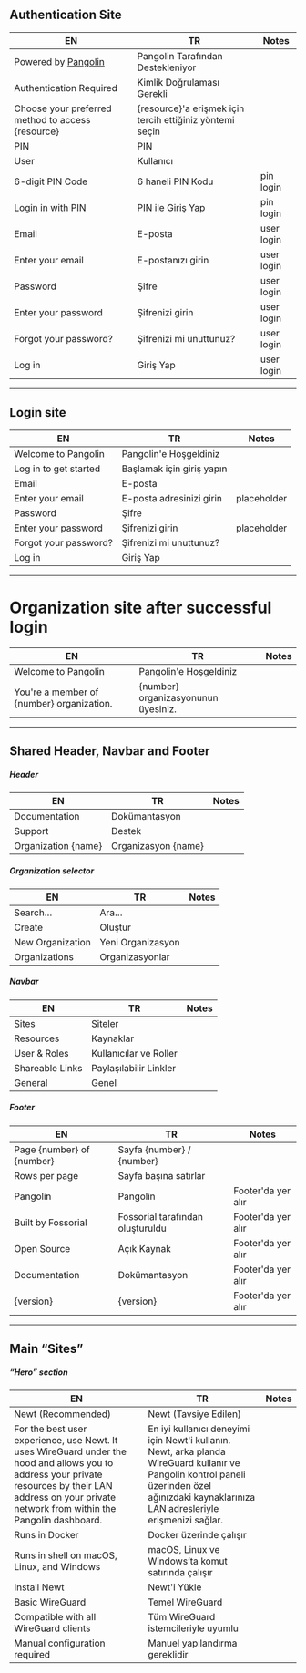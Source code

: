 ## Authentication Site

| EN                                                       | TR                                                                                 | Notes      |
| -------------------------------------------------------- | ---------------------------------------------------------------------------------- | ---------- |
| Powered by [Pangolin](https://github.com/fosrl/pangolin) | Pangolin Tarafından Destekleniyor                                                  |            |
| Authentication Required                                  | Kimlik Doğrulaması Gerekli                                                         |            |
| Choose your preferred method to access {resource}        | {resource}'a erişmek için tercih ettiğiniz yöntemi seçin                           |            |
| PIN                                                      | PIN                                                                                |            |
| User                                                     | Kullanıcı                                                                          |            |
| 6-digit PIN Code                                         | 6 haneli PIN Kodu                                                                  | pin login  |
| Login in with PIN                                        | PIN ile Giriş Yap                                                                  | pin login  |
| Email                                                    | E-posta                                                                            | user login |
| Enter your email                                         | E-postanızı girin                                                                  | user login |
| Password                                                 | Şifre                                                                              | user login |
| Enter your password                                      | Şifrenizi girin                                                                    | user login |
| Forgot your password?                                    | Şifrenizi mi unuttunuz?                                                            | user login |
| Log in                                                   | Giriş Yap                                                                          | user login |

---

## Login site

| EN                    | TR                                                     | Notes       |
| --------------------- | ------------------------------------------------------ | ----------- |
| Welcome to Pangolin   | Pangolin'e Hoşgeldiniz                                 |             |
| Log in to get started | Başlamak için giriş yapın                              |             |
| Email                 | E-posta                                                |             |
| Enter your email      | E-posta adresinizi girin                               | placeholder |
| Password              | Şifre                                                  |             |
| Enter your password   | Şifrenizi girin                                        | placeholder |
| Forgot your password? | Şifrenizi mi unuttunuz?                                |             |
| Log in                | Giriş Yap                                              |             |

---

# Organization site after successful login

| EN                                        | TR                                                                  | Notes |
| ----------------------------------------- | ------------------------------------------------------------------- | ----- |
| Welcome to Pangolin                       | Pangolin'e Hoşgeldiniz                                              |       |
| You're a member of {number} organization. | {number} organizasyonunun üyesiniz.                                 |       |

---

## Shared Header, Navbar and Footer

##### Header

| EN                  | TR                         | Notes |
| ------------------- | -------------------------- | ----- |
| Documentation       | Dokümantasyon              |       |
| Support             | Destek                     |       |
| Organization {name} | Organizasyon {name}        |       |

##### Organization selector

| EN               | TR                     | Notes |
| ---------------- | ---------------------- | ----- |
| Search…          | Ara…                   |       |
| Create           | Oluştur                |       |
| New Organization | Yeni Organizasyon      |       |
| Organizations    | Organizasyonlar        |       |

##### Navbar

| EN              | TR                              | Notes |
| --------------- | ------------------------------- | ----- |
| Sites           | Siteler                         |       |
| Resources       | Kaynaklar                       |       |
| User & Roles    | Kullanıcılar ve Roller          |       |
| Shareable Links | Paylaşılabilir Linkler          |       |
| General         | Genel                           |       |

##### Footer

| EN                        | TR                                               | Notes                |
| ------------------------- | ------------------------------------------------ | -------------------- |
| Page {number} of {number} | Sayfa {number} / {number}                        |                      |
| Rows per page             | Sayfa başına satırlar                            |                      |
| Pangolin                  | Pangolin                                         | Footer'da yer alır   |
| Built by Fossorial        | Fossorial tarafından oluşturuldu                 | Footer'da yer alır   |
| Open Source               | Açık Kaynak                                      | Footer'da yer alır   |
| Documentation             | Dokümantasyon                                    | Footer'da yer alır   |
| {version}                 | {version}                                        | Footer'da yer alır   |

---

## Main “Sites”

##### “Hero” section

| EN                                                           | TR                                                                                                                         | Notes |
| ------------------------------------------------------------ | -------------------------------------------------------------------------------------------------------------------------- | ----- |
| Newt (Recommended)                                           | Newt (Tavsiye Edilen)                                                                                                      |       |
| For the best user experience, use Newt. It uses WireGuard under the hood and allows you to address your private resources by their LAN address on your private network from within the Pangolin dashboard. | En iyi kullanıcı deneyimi için Newt'i kullanın. Newt, arka planda WireGuard kullanır ve Pangolin kontrol paneli üzerinden özel ağınızdaki kaynaklarınıza LAN adresleriyle erişmenizi sağlar. |       |
| Runs in Docker                                               | Docker üzerinde çalışır                                                                                                    |       |
| Runs in shell on macOS, Linux, and Windows                   | macOS, Linux ve Windows’ta komut satırında çalışır                                                                         |       |
| Install Newt                                                 | Newt'i Yükle                                                                                                               |       |
| Basic WireGuard<br>                                          | Temel WireGuard<br>                                                                                                        |       |
| Compatible with all WireGuard clients<br>                    | Tüm WireGuard istemcileriyle uyumlu<br>                                                                                    |       |
| Manual configuration required                                | Manuel yapılandırma gereklidir                                                                                             |       |
